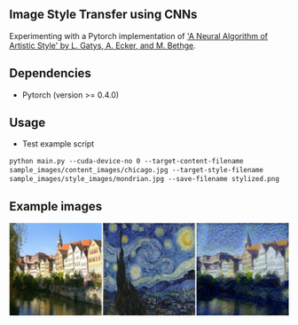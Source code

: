 Image Style Transfer using CNNs
---

Experimenting with a Pytorch implementation of ['A Neural Algorithm of Artistic Style' by L. Gatys, A. Ecker, and M. Bethge](http://arxiv.org/abs/1508.06576).


Dependencies
--
* Pytorch (version >= 0.4.0)

Usage
--

* Test example script

```
python main.py --cuda-device-no 0 --target-content-filename sample_images/content_images/chicago.jpg --target-style-filename sample_images/style_images/mondrian.jpg --save-filename stylized.png
```

Example images
--

![](https://github.com/HespK/style-transfer-pytorch/blob/master/sample_images/example/example.jpg)
